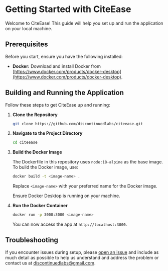 # Getting Started with CiteEase

Welcome to CiteEase! This guide will help you set up and run the application on your local machine.

## Prerequisites

Before you start, ensure you have the following installed:

-   **Docker:** Download and install Docker from [https://www.docker.com/products/docker-desktop](https://www.docker.com/products/docker-desktop).

## Building and Running the Application

Follow these steps to get CiteEase up and running:

1. **Clone the Repository**

    ```bash
    git clone https://github.com/discontinuedlabs/citeease.git
    ```

2. **Navigate to the Project Directory**

    ```bash
    cd citeease
    ```

3. **Build the Docker Image**

    The Dockerfile in this repository uses `node:18-alpine` as the base image. To build the Docker image, use:

    ```bash
    docker build -t <image-name> .
    ```

    Replace `<image-name>` with your preferred name for the Docker image.

    Ensure Docker Desktop is running on your machine.

4. **Run the Docker Container**

    ```bash
    docker run -p 3000:3000 <image-name>
    ```

    You can now access the app at `http://localhost:3000`.

## Troubleshooting

If you encounter issues during setup, please [open an issue](https://github.com/discontinuedlabs/citeease/issues/new/choose) and include as much detail as possible to help us understand and address the problem or contact us at [discontinuedlabs@gmail.com](mailto:discontinuedlabs@gmail.com).
